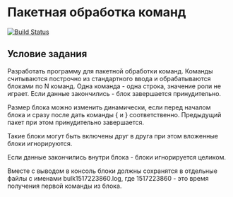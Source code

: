 # Пакетная обработка команд
[![Build Status](https://travis-ci.org/boydad/HW7L16-Cmd.svg?branch=master)](https://travis-ci.org/boydad/HW7L16-Cmd)


## Условие задания

Разработать программу для пакетной обработки команд. Команды считываются построчно из стандартного ввода и обрабатываются блоками по N команд. Одна команда - одна строка, значение роли не играет. Если данные закончились - блок завершается принудительно.

Размер блока можно изменить динамически, если перед началом блока и сразу после дать команды { и } соответственно. Предыдущий пакет при этом принудительно завершается.

Такие блоки могут быть включены друг в друга при этом вложенные блоки игнорируются.

Если данные закончились внутри блока - блоки игнорируется целиком.

Вместе с выводом в консоль блоки должны сохранятся в отдельные файлы с именами bulk1517223860.log, где 1517223860 - это время получения первой команды из блока.

